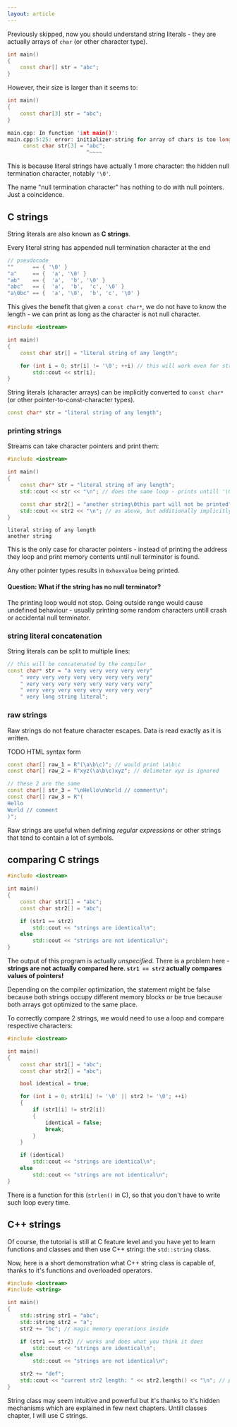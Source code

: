 ```yaml
---
layout: article
---
```


Previously skipped, now you should understand string literals - they are actually arrays of `char` (or other character type).

```c++
int main()
{
    const char[] str = "abc";
}
```

However, their size is larger than it seems to:

```c++
int main()
{
    const char[3] str = "abc";
}
```

```c++
main.cpp: In function 'int main()':
main.cpp:5:25: error: initializer-string for array of chars is too long [-fpermissive]
     const char str[3] = "abc";
                         ^~~~~
```

This is because literal strings have actually 1 more character: the hidden null termination character, notably `'\0'`.

The name "null termination character" has nothing to do with null pointers. Just a coincidence.

## C strings

<div class="note info">

String literals are also known as **C strings**.
</div>

Every literal string has appended null termination character at the end

```c++
// pseudocode
""      == { '\0' }
"a"     == {  'a', '\0' }
"ab"    == {  'a',  'b', '\0' }
"abc"   == {  'a',  'b',  'c', '\0' }
"a\0bc" == {  'a', '\0',  'b', 'c', '\0' }
```

This gives the benefit that given a `const char*`, we do not have to know the length - we can print as long as the character is not null character.

```c++
#include <iostream>

int main()
{
    const char str[] = "literal string of any length";

    for (int i = 0; str[i] != '\0'; ++i) // this will work even for str == ""
        std::cout << str[i];
}
```

String literals (character arrays) can be implicitly converted to `const char*` (or other pointer-to-const-character types).

```c++
const char* str = "literal string of any length";
```

### printing strings

Streams can take character pointers and print them:

```c++
#include <iostream>

int main()
{
    const char* str = "literal string of any length";
    std::cout << str << "\n"; // does the same loop - prints untill '\0' is hit

    const char str2[] = "another string\0this part will not be printed";
    std::cout << str2 << "\n"; // as above, but additionally implicitly decays array to pointer
}
```

~~~
literal string of any length
another string
~~~

This is the only case for character pointers - instead of printing the address they loop and print memory contents until null terminator is found.

Any other pointer types results in `0xhexvalue` being printed.

#### Question: What if the string has no null terminator?

The printing loop would not stop. Going outside range would cause undefined behaviour - usually printing some random characters untill crash or accidental null terminator.

### string literal concatenation

String literals can be split to multiple lines:

```c++
// this will be concatenated by the compiler
const char* str = "a very very very very very"
    " very very very very very very very very"
    " very very very very very very very very"
    " very very very very very very very very"
    " very long string literal";
```

### raw strings

Raw strings do not feature character escapes. Data is read exactly as it is written.

TODO HTML syntax form

```c++
const char[] raw_1 = R"(\a\b\c)"; // would print \a\b\c
const char[] raw_2 = R"xyz(\a\b\c)xyz"; // delimeter xyz is ignored

// these 2 are the same
const char[] str_3 = "\nHello\nWorld // comment\n";
const char[] raw_3 = R"(
Hello
World // comment
)";
```

Raw strings are useful when defining *regular expressions* or other strings that tend to contain a lot of symbols.

## comparing C strings

```c++
#include <iostream>

int main()
{
    const char str1[] = "abc";
    const char str2[] = "abc";

    if (str1 == str2)
        std::cout << "strings are identical\n";
    else
        std::cout << "strings are not identical\n";
}
```

The output of this program is actually *unspecified*. There is a problem here - **strings are not actually compared here. `str1 == str2` actually compares values of pointers!**

Depending on the compiler optimization, the statement might be false because both strings occupy different memory blocks or be true because both arrays got optimized to the same place.

To correctly compare 2 strings, we would need to use a loop and compare respective characters:

```c++
#include <iostream>

int main()
{
    const char str1[] = "abc";
    const char str2[] = "abc";

    bool identical = true;

    for (int i = 0; str1[i] != '\0' || str2 != '\0'; ++i)
    {
        if (str1[i] != str2[i])
        {
            identical = false;
            break;
        }
    }

    if (identical)
        std::cout << "strings are identical\n";
    else
        std::cout << "strings are not identical\n";
}
```

There is a function for this (`strlen()` in C), so that you don't have to write such loop every time.

## C++ strings

Of course, the tutorial is still at C feature level and you have yet to learn functions and classes and then use C++ string: the `std::string` class.

Now, here is a short demonstration what C++ string class is capable of, thanks to it's functions and overloaded operators.

```c++
#include <iostream>
#include <string>

int main()
{
    std::string str1 = "abc";
    std::string str2 = "a";
    str2 += "bc"; // magic memory operations inside

    if (str1 == str2) // works and does what you think it does
        std::cout << "strings are identical\n";
    else
        std::cout << "strings are not identical\n";

    str2 += "def";
    std::cout << "current str2 length: " << str2.length() << "\n"; // prints 6
}
```

String class may seem intuitive and powerful but it's thanks to it's hidden mechanisms which are explained in few next chapters. Untill classes chapter, I will use C strings.
